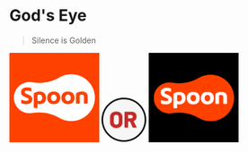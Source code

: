 # God's Eye

> Silence is Golden

<img src="images/Spoon Radio.png" height="160">
<img src="images/or.png" height="80">
<img src="images/Spoon Radio Bot.png" height="160">
